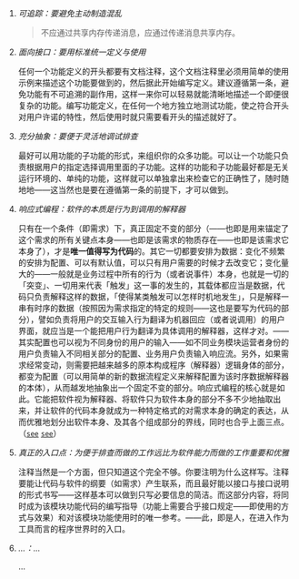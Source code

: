 
1.  *可追踪：要避免主动制造混乱*
    
    > 不应通过共享内存传递消息，应通过传递消息共享内存。
    
2.  *面向接口：要用标准统一定义与使用*
    
    任何一个功能定义的开头都要有文档注释，这个文档注释里必须用简单的使用示例来描述这个功能要做到的，然后据此开始编写定义。建议遵循第一条，避免功能有不可追溯的副作用，这样一来你可以轻易就能清晰地描述一个即便很复杂的功能。编写功能定义，在任何一个地方独立地测试功能，使之符合开头对用户许诺的特性，然后使用时就只需要看开头的描述就好了。
    
3.  *充分抽象：要便于灵活地调试排查*
    
    最好可以用功能的子功能的形式，来组织你的众多功能。可以让一个功能只负责根据用户的指定选择调用里面的子功能。这样的功能和子功能最好都是无关运行环境的、单纯的功能，这样就可以单独拿出来检查它的正确性了，随时随地地——这当然也是要在遵循第一条的前提下，才可以做到。
    
4.  *响应式编程：软件的本质是行为到调用的解释器*
    
    只有在一个条件（即需求）下，真正固定不变的部分（——也即是用来锚定了这个需求的所有关键点本身——也即是该需求的物质存在——也即是该需求它本身了），才是**唯一值得写为代码**的。其它一切都要安排为数据：变化不频繁的安排为配置、可以有默认值，可以只有用户需要的时候才去改变它；变化量大的——一般就是业务过程中所有的行为（或者说事件）本身，也就是一切的「突变」、一切用来代表「触发」这一事的发生的，其载体都应当是数据，代码只负责解释这样的数据，「使得某类触发可以怎样时机地发生」，只是解释一串有时序的数据（按照因为需求指定的特定的规则——这也是要写为代码的部分），譬如负责将用户的交互输入行为翻译为机器回应（或者说调用）的用户界面，就应当是一个能把用户行为翻译为具体调用的解释器，这样才对。——其实配置也可以视为不同身份的用户的输入——如不同业务模块运营者身份的用户负责输入不同相关部分的配置、业务用户负责输入响应流。另外，如果需求经常变动，则需要把越来越多的原本构成程序（解释器）逻辑身体的部分，都变为配置（可以用简单的新的数据流程定义来解释配置为该时序数据解释器的本体），从而越发地抽象出一个固定不变的部分。响应式编程的核心就是如此。它能把软件视为解释器、将软件只为软件本身的部分不多不少地抽取出来，并让软件的代码本身就成为一种特定格式的对需求本身的确定的表达，从而优雅地划分出软件本身、及其各个组成部分的界线，同时也合乎上面三点。（[`see`](https://www.cnblogs.com/littleatp/p/11386487.html) [`see`](https://gist.github.com/staltz/868e7e9bc2a7b8c1f754)）
    
5.  *真正的入口点：为便于排查而做的工作远比为软件能力而做的工作重要和优雅*
    
    注释当然是一个方面，但只知道这个完全不够。你要注明为什么这样写。注释要能让代码与软件的纲要（如需求）产生联系，而且最好能以接口与接口说明的形式书写——这样基本可以做到只写必要信息的简洁。而这部分内容，将同时成为该模块功能代码的编写指导（功能上需要合乎接口规定——即使用的方式与效果）和对该模块功能使用时的唯一参考。——此，即是人，在进入作为工具而言的程序世界时的入口。
    
6.  *...：...*
    
    ...
 
